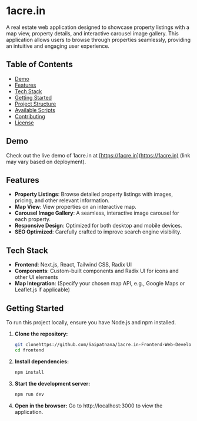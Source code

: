# 1acre.in

A real estate web application designed to showcase property listings with a map view, property details, and interactive carousel image gallery. This application allows users to browse through properties seamlessly, providing an intuitive and engaging user experience.

## Table of Contents

- [Demo](#demo)
- [Features](#features)
- [Tech Stack](#tech-stack)
- [Getting Started](#getting-started)
- [Project Structure](#project-structure)
- [Available Scripts](#available-scripts)
- [Contributing](#contributing)
- [License](#license)

## Demo

Check out the live demo of 1acre.in at [https://1acre.in](https://1acre.in) (link may vary based on deployment).

## Features

- **Property Listings**: Browse detailed property listings with images, pricing, and other relevant information.
- **Map View**: View properties on an interactive map.
- **Carousel Image Gallery**: A seamless, interactive image carousel for each property.
- **Responsive Design**: Optimized for both desktop and mobile devices.
- **SEO Optimized**: Carefully crafted to improve search engine visibility.

## Tech Stack

- **Frontend**: Next.js, React, Tailwind CSS, Radix UI
- **Components**: Custom-built components and Radix UI for icons and other UI elements
- **Map Integration**: (Specify your chosen map API, e.g., Google Maps or Leaflet.js if applicable)

## Getting Started

To run this project locally, ensure you have Node.js and npm installed.

1. **Clone the repository:**
   ```bash
   git clonehttps://github.com/Saipatnana/1acre.in-Frontend-Web-Developer-Assessment
   cd frontend

2. **Install dependencies:**
    ```bash
    npm install

3. **Start the development server:**
    ```bash
    npm run dev

4. **Open in the browser:** Go to http://localhost:3000 to view the application.
